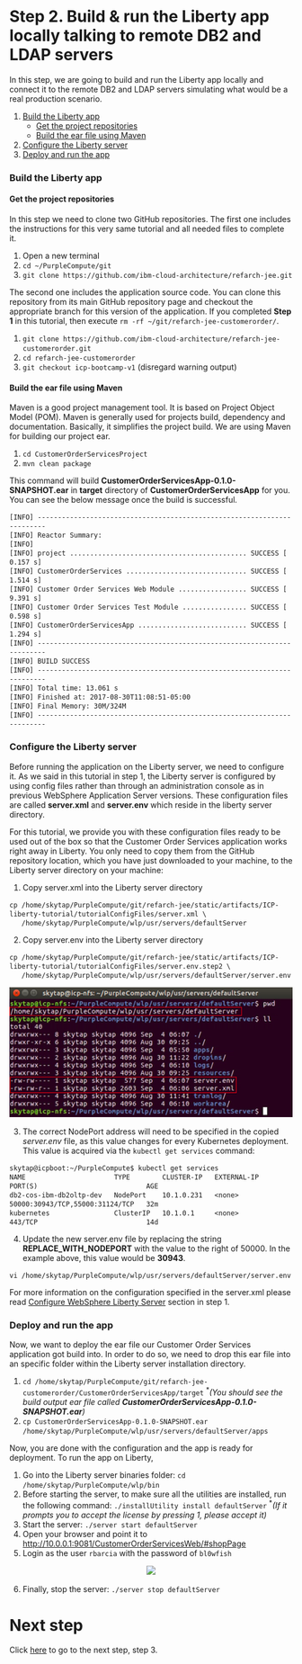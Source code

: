 # Step 2. Build & run the Liberty app locally talking to remote DB2 and LDAP servers

In this step, we are going to build and run the Liberty app locally and connect it to the remote DB2 and LDAP servers simulating what would be a real production scenario.

1. [Build the Liberty app](#build-the-liberty-app)
    * [Get the project repositories](#get-the-project-repositories)
    * [Build the ear file using Maven](#build-the-ear-file-using-maven)
2. [Configure the Liberty server](#configure-the-liberty-server)
3. [Deploy and run the app](#deploy-and-run-the-app)

### Build the Liberty app

#### Get the project repositories

In this step we need to clone two GitHub repositories. The first one includes the instructions for this very same tutorial and all needed files to complete it.

1. Open a new terminal
2. `cd ~/PurpleCompute/git`
3. `git clone https://github.com/ibm-cloud-architecture/refarch-jee.git`

The second one includes the application source code. You can clone this repository from its main GitHub repository page and checkout the appropriate branch for this version of the application. If you completed **Step 1** in this tutorial, then execute `rm -rf ~/git/refarch-jee-customerorder/`.

1. `git clone https://github.com/ibm-cloud-architecture/refarch-jee-customerorder.git`
2. `cd refarch-jee-customerorder`
3. `git checkout icp-bootcamp-v1` (disregard warning output)

#### Build the ear file using Maven

Maven is a good project management tool. It is based on Project Object Model (POM). Maven is generally used for projects build, dependency and documentation. Basically, it simplifies the project build. We are using Maven for building our project ear.

1. `cd CustomerOrderServicesProject`
2. `mvn clean package`

This command will build **CustomerOrderServicesApp-0.1.0-SNAPSHOT.ear** in **target** directory of **CustomerOrderServicesApp** for you. You can see the below message once the build is successful.

```
[INFO] ------------------------------------------------------------------------
[INFO] Reactor Summary:
[INFO]
[INFO] project ............................................ SUCCESS [  0.157 s]
[INFO] CustomerOrderServices .............................. SUCCESS [  1.514 s]
[INFO] Customer Order Services Web Module ................. SUCCESS [  9.391 s]
[INFO] Customer Order Services Test Module ................ SUCCESS [  0.598 s]
[INFO] CustomerOrderServicesApp ........................... SUCCESS [  1.294 s]
[INFO] ------------------------------------------------------------------------
[INFO] BUILD SUCCESS
[INFO] ------------------------------------------------------------------------
[INFO] Total time: 13.061 s
[INFO] Finished at: 2017-08-30T11:08:51-05:00
[INFO] Final Memory: 30M/324M
[INFO] ------------------------------------------------------------------------
```

### Configure the Liberty server

Before running the application on the Liberty server, we need to configure it. As we said in this tutorial in step 1, the Liberty server is configured by using config files rather than through an administration console as in previous WebSphere Application Server versions. These configuration files are called **server.xml** and **server.env** which reside in the liberty server directory.

For this tutorial, we provide you with these configuration files ready to be used out of the box so that the Customer Order Services application works right away in Liberty. You only need to copy them from the GitHub repository location, which you have just downloaded to your machine, to the Liberty server directory on your machine:

1. Copy server.xml into the Liberty server directory
```
cp /home/skytap/PurpleCompute/git/refarch-jee/static/artifacts/ICP-liberty-tutorial/tutorialConfigFiles/server.xml \
   /home/skytap/PurpleCompute/wlp/usr/servers/defaultServer
```
2. Copy server.env into the Liberty server directory
```
cp /home/skytap/PurpleCompute/git/refarch-jee/static/artifacts/ICP-liberty-tutorial/tutorialConfigFiles/server.env.step2 \
   /home/skytap/PurpleCompute/wlp/usr/servers/defaultServer/server.env
```

![Step 2 img 1](https://github.com/ibm-cloud-architecture/refarch-jee/blob/master/static/imgs/LibertyToolKit/step2-1.png)

3. The correct NodePort address will need to be specified in the copied *server.env* file, as this value changes for every Kubernetes deployment.  This value is acquired via the `kubectl get services` command:
```
skytap@icpboot:~/PurpleCompute$ kubectl get services
NAME                      TYPE        CLUSTER-IP   EXTERNAL-IP   PORT(S)                           AGE
db2-cos-ibm-db2oltp-dev   NodePort    10.1.0.231   <none>        50000:30943/TCP,55000:31124/TCP   32m
kubernetes                ClusterIP   10.1.0.1     <none>        443/TCP                           14d
```
4. Update the new server.env file by replacing the string **REPLACE_WITH_NODEPORT** with the value to the right of 50000.  In the example above, this value would be **30943**.
```
vi /home/skytap/PurpleCompute/wlp/usr/servers/defaultServer/server.env
```

For more information on the configuration specified in the server.xml please read [Configure WebSphere Liberty Server](step1.md#configure-websphere-liberty-server) section in step 1.

### Deploy and run the app

Now, we want to deploy the ear file our Customer Order Services application got build into. In order to do so, we need to drop this ear file into an specific folder within the Liberty server installation directory.

1. `cd /home/skytap/PurpleCompute/git/refarch-jee-customerorder/CustomerOrderServicesApp/target` <sup>\*</sup>_(You should see the build output ear file called **CustomerOrderServicesApp-0.1.0-SNAPSHOT.ear**)_
2. `cp CustomerOrderServicesApp-0.1.0-SNAPSHOT.ear /home/skytap/PurpleCompute/wlp/usr/servers/defaultServer/apps`


Now, you are done with the configuration and the app is ready for deployment. To run the app on Liberty,

1. Go into the Liberty server binaries folder: `cd /home/skytap/PurpleCompute/wlp/bin`
2. Before starting the server, to make sure all the utilities are installed, run the following command: `./installUtility install defaultServer` <sup>\*</sup>_(If it prompts you to accept the license by pressing 1, please accept it)_
3. Start the server: `./server start defaultServer`
4. Open your browser and point it to http://10.0.0.1:9081/CustomerOrderServicesWeb/#shopPage
5. Login as the user `rbarcia` with the password of `bl0wfish`

<p align="center">
<img src="https://github.com/ibm-cloud-architecture/refarch-jee/blob/master/static/imgs/LibertyToolKit/step2apprunning.png">
</p>

6. Finally, stop the server: `./server stop defaultServer`

# Next step

Click [here](step3.md) to go to the next step, step 3.
